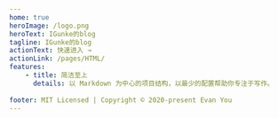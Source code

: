 ```yaml
---
home: true
heroImage: /logo.png
heroText: IGunke的blog
tagline: IGunke的blog
actionText: 快速进入 →
actionLink: /pages/HTML/
features:
    - title: 简洁至上
      details: 以 Markdown 为中心的项目结构，以最少的配置帮助你专注于写作。
    
footer: MIT Licensed | Copyright © 2020-present Evan You
---
```

